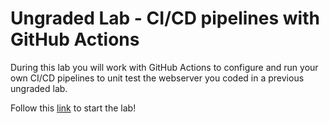 # Ungraded Lab - CI/CD pipelines with GitHub Actions

During this lab you will work with GitHub Actions to configure and run your own CI/CD pipelines to unit test the webserver you coded in a previous ungraded lab.

Follow this [link](https://github.com/https-deeplearning-ai/machine-learning-engineering-for-production-public/blob/main/course4/week3-ungraded-labs/C4_W3_Lab_4_Github_Actions/README.md) to start the lab!